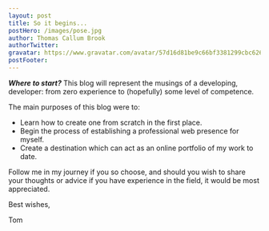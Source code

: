 ```yaml
---
layout: post
title: So it begins...
postHero: /images/pose.jpg
author: Thomas Callum Brook
authorTwitter:
gravatar: https://www.gravatar.com/avatar/57d16d81be9c66bf3381299cbc62613b?s=200
postFooter: 
---
```

***Where to start?*** This blog will represent the musings of a developing, developer: from zero experience to (hopefully) some level of competence.

The main purposes of this blog were to:
<ul>
  <li> Learn how to create one from scratch in the first place.</li>
  <li> Begin the process of establishing a professional web presence for myself.</li>
  <li>Create a destination which can act as an online portfolio of my work to date.</li>
</ul>
Follow me in my journey if you so choose, and should you wish to share your thoughts or advice if you have experience in the field, it would be most appreciated.

Best wishes,

Tom

